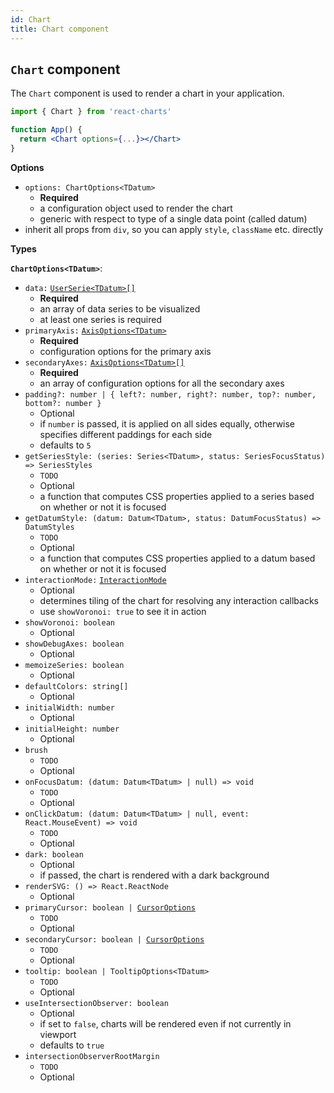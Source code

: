 ```yaml
---
id: Chart
title: Chart component
---
```


## `Chart` component

The `Chart` component is used to render a chart in your application.

```jsx
import { Chart } from 'react-charts'

function App() {
  return <Chart options={...}></Chart>
}
```

**Options**

- `options: ChartOptions<TDatum>`
  - **Required**
  - a configuration object used to render the chart
  - generic with respect to type of a single data point (called datum)
- inherit all props from `div`, so you can apply `style`, `className` etc. directly

**Types**

**`ChartOptions<TDatum>`**:

- `data:` [`UserSerie<TDatum>[]`](./helpers#userserietdatum)
  - **Required**
  - an array of data series to be visualized
  - at least one series is required
- `primaryAxis:` [`AxisOptions<TDatum>`](./axes#axisoptionstdatum)
  - **Required**
  - configuration options for the primary axis
- `secondaryAxes:` [`AxisOptions<TDatum>[]`](./axes#axisoptionstdatum)
  - **Required**
  - an array of configuration options for all the secondary axes
- `padding?: number | { left?: number, right?: number, top?: number, bottom?: number }`
  - Optional
  - if `number` is passed, it is applied on all sides equally, otherwise specifies different paddings for each side
  - defaults to `5`
- `getSeriesStyle: (series: Series<TDatum>, status: SeriesFocusStatus) => SeriesStyles`
  - `TODO`
  - Optional
  - a function that computes CSS properties applied to a series based on whether or not it is focused
- `getDatumStyle: (datum: Datum<TDatum>, status: DatumFocusStatus) => DatumStyles`
  - `TODO`
  - Optional
  - a function that computes CSS properties applied to a datum based on whether or not it is focused
- `interactionMode:` [`InteractionMode`](helpers#interactionmode)
  - Optional
  - determines tiling of the chart for resolving any interaction callbacks
  - use `showVoronoi: true` to see it in action
- `showVoronoi: boolean`
  - Optional
- `showDebugAxes: boolean`
  - Optional
- `memoizeSeries: boolean`
  - Optional
- `defaultColors: string[]`
  - Optional
- `initialWidth: number`
  - Optional
- `initialHeight: number`
  - Optional
- `brush`
  - `TODO`
  - Optional
- `onFocusDatum: (datum: Datum<TDatum> | null) => void`
  - `TODO`
  - Optional
- `onClickDatum: (datum: Datum<TDatum> | null, event: React.MouseEvent) => void`
  - `TODO`
  - Optional
- `dark: boolean`
  - Optional
  - if passed, the chart is rendered with a dark background
- `renderSVG: () => React.ReactNode`
  - Optional
- `primaryCursor: boolean | `[`CursorOptions`](helpers#cursoroptions)
  - `TODO`
  - Optional
- `secondaryCursor: boolean | `[`CursorOptions`](helpers#cursoroptions)
  - `TODO`
  - Optional
- `tooltip: boolean | TooltipOptions<TDatum>`
  - `TODO`
  - Optional
- `useIntersectionObserver: boolean`
  - Optional
  - if set to `false`, charts will be rendered even if not currently in viewport
  - defaults to `true`
- `intersectionObserverRootMargin`
  - `TODO`
  - Optional
